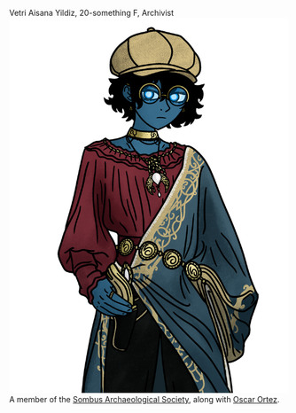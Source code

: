 Vetri Aisana Yildiz, 20-something F, Archivist 
![/Images/Vetri1.png](/Images/Vetri1.png)
A member of the [Sombus Archaeological Society](/The%20City/Sombus%20Archaeological%20Society.md), along with [Oscar Ortez](/The%20City/Oscar%20Ortez.md).